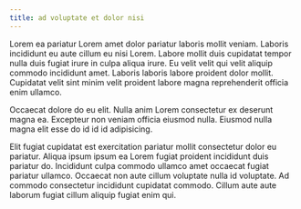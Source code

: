 ```yaml
---
title: ad voluptate et dolor nisi
---
```


Lorem ea pariatur Lorem amet dolor pariatur laboris mollit veniam. Laboris incididunt eu aute cillum eu nisi Lorem. Labore mollit duis cupidatat tempor nulla duis fugiat irure in culpa aliqua irure. Eu velit velit qui velit aliquip commodo incididunt amet. Laboris laboris labore proident dolor mollit. Cupidatat velit sint minim velit proident labore magna reprehenderit officia enim ullamco.

Occaecat dolore do eu elit. Nulla anim Lorem consectetur ex deserunt magna ea. Excepteur non veniam officia eiusmod nulla. Eiusmod nulla magna elit esse do id id id adipisicing.

Elit fugiat cupidatat est exercitation pariatur mollit consectetur dolor eu pariatur. Aliqua ipsum ipsum ea Lorem fugiat proident incididunt duis pariatur do. Incididunt culpa commodo ullamco amet occaecat fugiat pariatur ullamco. Occaecat non aute cillum voluptate nulla id voluptate. Ad commodo consectetur incididunt cupidatat commodo. Cillum aute aute laborum fugiat cillum aliquip fugiat enim qui.